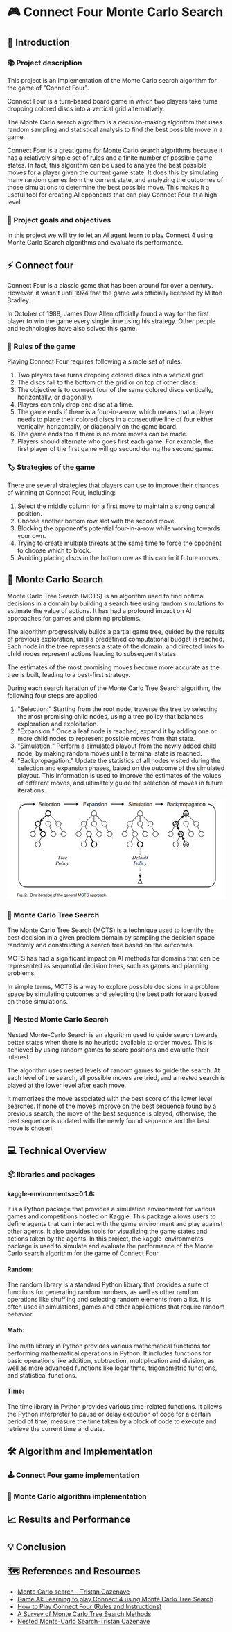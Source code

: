 # 🎮 Connect Four Monte Carlo Search

## 🚀 Introduction

### 📚 Project description
This project is an implementation of  the Monte Carlo search algorithm for the game of "Connect Four". 

Connect Four is a turn-based board game in which two players take turns dropping colored discs into a vertical grid alternatively.

The Monte Carlo search algorithm is a decision-making algorithm that uses random sampling and statistical analysis to find the best possible move in a game.

Connect Four is a great game for Monte Carlo search algorithms because it has a relatively simple set of rules and a finite number of possible game states. In fact,  this algorithm can be used to analyze the best possible moves for a player given the current game state. It does this by simulating many random games from the current state, and analyzing the outcomes of those simulations to determine the best possible move. This makes it a useful tool for creating AI opponents that can play Connect Four at a high level.

###  🎯 Project goals and objectives

In this project we will try to let an AI agent learn to play Connect 4 using Monte Carlo Search algorithms and evaluate its performance.

## ⚡️ Connect four
Connect Four is a classic game that has been around for over a century. However, it wasn't until 1974 that the game was officially licensed by Milton Bradley.

In October of 1988, James Dow Allen officially found a way for the first player to win the game every single time using his strategy. Other people and technologies have also solved this game.


### 📝 Rules of the game
Playing Connect Four requires following a simple set of rules:

1. Two players take turns dropping colored discs into a vertical grid.
2. The discs fall to the bottom of the grid or on top of other discs.
3. The objective is to connect four of the same colored discs vertically, horizontally, or diagonally.
4. Players can only drop one disc at a time.
5. The game ends if there is a four-in-a-row, which means that a player needs to place their colored discs in a consecutive line of four either vertically, horizontally, or diagonally on the game board.
6. The game ends too if there is no more moves can be made.
7. Players should alternate who goes first each game. For example, the first player of the first game will go second during the second game.

### 🏷️ Strategies of the game
There are several strategies that players can use to improve their chances of winning at Connect Four, including:

1. Select the middle column for a first move to maintain a strong central position.
2. Choose another bottom row slot with the second move.
3. Blocking the opponent's potential four-in-a-row while working towards your own.
4. Trying to create multiple threats at the same time to force the opponent to choose which to block.
5. Avoiding placing discs in the bottom row as this can limit future moves.

## 📂 Monte Carlo Search
Monte Carlo Tree Search (MCTS) is an algorithm used to find optimal decisions in a domain by building a search tree using random simulations to estimate the value of actions. It has had a profound impact on AI approaches for games and planning problems.

The algorithm progressively builds a partial game tree, guided by the results of previous exploration, until a predefined computational budget is reached. Each node in the tree represents a state of the domain, and directed links to child nodes represent actions leading to subsequent states.

The estimates of the most promising moves become more accurate as the tree is built, leading to a best-first strategy.

During each search iteration of the Monte Carlo Tree Search algorithm, the following four steps are applied:
1. "Selection:" Starting from the root node, traverse the tree by selecting the most promising child nodes, using a tree policy that balances exploration and exploitation.
2. "Expansion:" Once a leaf node is reached, expand it by adding one or more child nodes to represent possible moves from that state.
3. "Simulation:" Perform a simulated playout from the newly added child node, by making random moves until a terminal state is reached.
4. "Backpropagation:" Update the statistics of all nodes visited during the selection and expansion phases, based on the outcome of the simulated playout. This information is used to improve the estimates of the values of different moves, and ultimately guide the selection of moves in future iterations.

![Image](MCTS_steps.png)

### 🔖 Monte Carlo Tree Search

The Monte Carlo Tree Search (MCTS) is a technique used to identify the best decision in a given problem domain by sampling the decision space randomly and constructing a search tree based on the outcomes. 

MCTS has had a significant impact on AI methods for domains that can be represented as sequential decision trees, such as games and planning problems. 

In simple terms, MCTS is a way to explore possible decisions in a problem space by simulating outcomes and selecting the best path forward based on those simulations.

### 💬 Nested Monte Carlo Search

Nested Monte-Carlo Search is an algorithm used to guide search towards better states when there is no heuristic available to order moves. This is achieved by using random games to score positions and evaluate their interest. 

The algorithm uses nested levels of random games to guide the search. At each level of the search, all possible moves are tried, and a nested search is played at the lower level after each move. 

It memorizes the move associated with the best score of the lower level searches. If none of the moves improve on the best sequence found by a previous search, the move of the best sequence is played, otherwise, the best sequence is updated with the newly found sequence and the best move is chosen.

## 💻 Technical Overview
### 📦 libraries and packages

#### kaggle-environments>=0.1.6:
It is a Python package that provides a simulation environment for various games and competitions hosted on Kaggle. This package allows users to define agents that can interact with the game environment and play against other agents. It also provides tools for visualizing the game states and actions taken by the agents. In this project, the kaggle-environments package is used to simulate and evaluate the performance of the Monte Carlo search algorithm for the game of Connect Four.

#### Random:
The random library is a standard Python library that provides a suite of functions for generating random numbers, as well as other random operations like shuffling and selecting random elements from a list. It is often used in simulations, games and other applications that require random behavior.

#### Math:
The math library in Python provides various mathematical functions for performing mathematical operations in Python. It includes functions for basic operations like addition, subtraction, multiplication and division, as well as more advanced functions like logarithms, trigonometric functions, and statistical functions.

#### Time:
The time library in Python provides various time-related functions. It allows the Python interpreter to pause or delay execution of code for a certain period of time, measure the time taken by a block of code to execute and retrieve the current time and date. 

## 🛠️ Algorithm and Implementation

### 🕹️ Connect Four game implementation

### 🧠 Monte Carlo algorithm implementation



## 📈 Results and Performance 



## 💡 Conclusion



## 🗺️ References and Resources
* [Monte Carlo search - Tristan Cazenave](https://www.lamsade.dauphine.fr/~cazenave/MonteCarlo.pdf)
* [Game AI: Learning to play Connect 4 using Monte Carlo Tree Search](https://pranav-agarwal-2109.medium.com/game-ai-learning-to-play-connect-4-using-monte-carlo-tree-search-f083d7da451e)
* [How to Play Connect Four (Rules and Instructions)](https://groupgames101.com/connect-four-rules/)
* [A Survey of Monte Carlo Tree Search Methods](https://www.lamsade.dauphine.fr/~cazenave/A+Survey+of+Monte+Carlo+Tree+Search+Methods.pdf)
* [Nested Monte-Carlo Search-Tristan Cazenave](https://www.lamsade.dauphine.fr/~cazenave/papers/nested.pdf)






